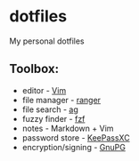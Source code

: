 # dotfiles
My personal dotfiles

## Toolbox:
- editor - [Vim](https://vim.sourceforge.io/)
- file manager - [ranger](https://ranger.github.io/)
- file search - [ag](https://github.com/ggreer/the_silver_searcher)
- fuzzy finder - [fzf](https://github.com/junegunn/fzf)
- notes - Markdown + Vim
- password store - [KeePassXC](https://keepassxc.org/)
- encryption/signing - [GnuPG](https://gnupg.org/)
